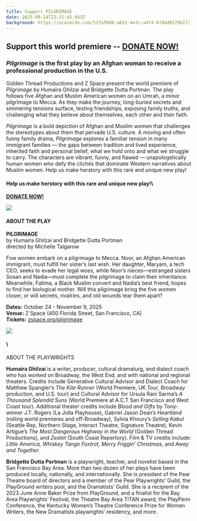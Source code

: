 ```yaml
---
title: Support PILGRIMAGE
date: 2025-09-24T22:21:45.943Z
background: https://ucarecdn.com/517af0d0-a823-4e3c-a4f4-67ddd0179b17/
---
```

## **Support this world premiere --** [DONATE NOW!](https://goldenthread.my.salesforce-sites.com/donate/?dfId=a0n3Z00000tn4RsQAI)

### *Pilgrimage* is the first play by an Afghan woman to receive a professional production in the U.S.

Golden Thread Productions and Z Space present the world premiere of *Pilgrimage* by Humaira Ghilzai and Bridgette Dutta Portman. The play follows five Afghan and Muslim American women on an Umrah, a minor pilgrimage to Mecca. As they make the journey, long-buried secrets and simmering tensions surface, testing friendships, exposing family truths, and challenging what they believe about themselves, each other and their faith.

*P﻿ilgrimage* is a bold depiction of Afghan and Muslim women that challenges the stereotypes about them that pervade U.S. culture. A moving and often funny family drama, *P﻿ilgrimage* explores a familiar tension in many immigrant families — the gaps between tradition and lived experience, inherited faith and personal belief, what we hold onto and what we struggle to carry. The characters are vibrant, funny, and flawed — unapologetically human women who defy the clichés that dominate Western narratives about Muslim women.
Help us make herstory with this rare and unique new play!

#### **Help us make herstory with this rare and unique new play!**\

**[D﻿ONATE NOW!](https://goldenthread.my.salesforce-sites.com/donate/?dfId=a0n3Z00000tn4RsQAI)**

![](https://ucarecdn.com/e896c7f6-d435-4d39-b7e4-00c185c5398b/)

#### **ABOUT THE PLAY**

**PILGRIMAGE**\
b﻿y Humaira Ghilzai and Bridgette Dutta Portman\
d﻿irected by Michelle Talgarow

Five women embark on a pilgrimage to Mecca. Noor, an Afghan American immigrant, must fulfill her sister’s last wish. Her daughter, Maryam, a tech CEO, seeks to evade her legal woes, while Noor’s nieces—estranged sisters Sosan and Nadia—must complete the pilgrimage to claim their inheritance. Meanwhile, Fatima, a Black Muslim convert and Nadia’s best friend, hopes to find her biological mother. Will this pilgrimage bring the five women closer, or will secrets, rivalries, and old wounds tear them apart?

**Dates:** October 24 - November 9, 2025\
**Venue:** Z Space (450 Florida Street, San Francisco, CA)\
**Tickets:** [zspace.org/pilgrimage](https://www.zspace.org/pilgrimage)

![](https://ucarecdn.com/01cc0a03-8890-4ea6-aa99-2351f9fb5e57/)

#### \
A﻿BOUT THE PLAYWRIGHTS

**Humaira Ghilzai** is a writer, producer, cultural dramaturg, and dialect coach who has worked on Broadway, the West End, and with national and regional theaters. Credits include Generative Cultural Advisor and Dialect Coach for Matthew Spangler’s *The Kite Runner* (World Premiere, UK Tour, Broadway production, and U.S. tour) and Cultural Advisor for Ursula Rani Sarma’s *A Thousand Splendid Suns* (World Premiere at A.C.T San Francisco and West Coast tour). Additional theater credits include *Blood and Gifts* by Tony-winner J.T. Rogers (La Jolla Playhouse), Gabriel Jason Dean’s *Heartland* (rolling world premieres and off-Broadway), Sylvia Khoury’s *Selling Kabul* (Seattle Rep, Northern Stage, Interact Theatre, Signature Theatre), Kevin Artigue’s *The Most Dangerous Highway in the World* (Golden Thread Productions), and *Zealot* (South Coast Repertory). Film & TV credits include: *Little America, Whiskey Tango Foxtrot, Merry Friggin’ Christmas*, and *Away and Together*.

**Bridgette Dutta Portman** is a playwright, teacher, and novelist based in the San Francisco Bay Area. More than two dozen of her plays have been produced locally, nationally, and internationally. She is president of the Pear Theatre board of directors and a member of the Pear Playwrights’ Guild, the PlayGround writers pool, and the Dramatists’ Guild. She is a recipient of the 2023 June Anne Baker Prize from PlayGround, and a finalist for the Bay Area Playwrights’ Festival, the Theatre Bay Area TITAN award, the PlayPenn Conference, the Kentucky Women’s Theatre Conference Prize for Women Writers, the New Dramatists playwrights’ residency, and more.